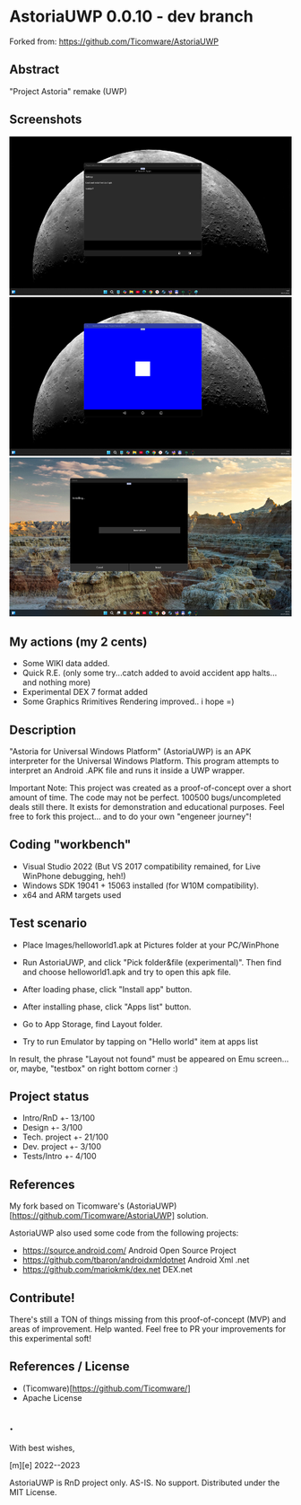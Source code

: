 # AstoriaUWP 0.0.10 - dev branch

Forked from: https://github.com/Ticomware/AstoriaUWP

## Abstract
"Project Astoria" remake (UWP)

## Screenshots
<p align="center">
  <img src="Images/sshot01.png">
  <img src="Images/sshot02.png">
  <img src="Images/sshot03.png">
</p>

## My actions (my 2 cents) 
- Some WIKI data added. 
- Quick R.E. (only some try...catch added to avoid accident app halts... and nothing more)
- Experimental DEX 7 format added 
- Some Graphics Rrimitives Rendering improved.. i hope =)


## Description
"Astoria for Universal Windows Platform" (AstoriaUWP) is an APK interpreter for the Universal Windows Platform. 
This program attempts to interpret an Android .APK file and runs it inside a UWP wrapper.

Important Note: This project was created as a proof-of-concept over a short amount of time. The code may not be perfect. 100500 bugs/uncompleted deals still there.
It exists for demonstration and educational purposes. Feel free to fork this project... and to do your own "engeneer journey"!


## Coding "workbench"
- Visual Studio 2022 (But VS 2017 compatibility remained, for Live WinPhone debugging, heh!)
- Windows SDK 19041 + 15063 installed (for W10M compatibility).
- x64 and ARM targets used


## Test scenario
- Place Images/helloworld1.apk at Pictures folder at your PC/WinPhone

- Run AstoriaUWP, and click "Pick folder&file (experimental)". Then find and choose helloworld1.apk and try to open this apk file.
- After loading phase, click "Install app" button.
- After installing phase, click "Apps list" button.
- Go to App Storage, find Layout folder.
- Try to run Emulator by tapping on "Hello world" item at apps list

In result, the phrase "Layout not found" must be appeared on Emu screen... or, maybe, "testbox" on right bottom corner :)


## Project status
- Intro/RnD +- 13/100
- Design +- 3/100 
- Tech. project +- 21/100
- Dev. project  +- 3/100
- Tests/Intro   +- 4/100


## References
My fork based on Ticomware's (AstoriaUWP)[https://github.com/Ticomware/AstoriaUWP] solution.

AstoriaUWP also used some code from the following projects:
- https://source.android.com/                 Android Open Source Project
- https://github.com/tbaron/androidxmldotnet  Android Xml .net
- https://github.com/mariokmk/dex.net         DEX.net


## Contribute!
There's still a TON of things missing from this proof-of-concept (MVP) and areas of improvement. Help wanted. 
Feel free to PR your improvements for this experimental soft!

## References / License
- (Ticomware)[https://github.com/Ticomware/]
- Apache License

## .
With best wishes,

  [m][e] 2022--2023

AstoriaUWP is RnD project only. AS-IS. No support. Distributed under the MIT License.

